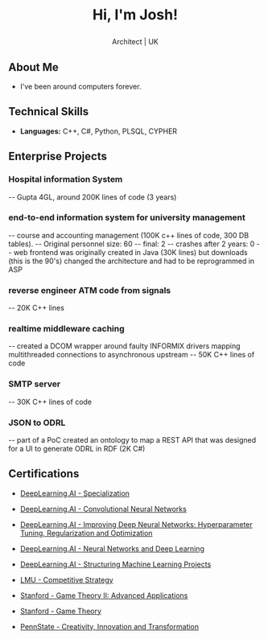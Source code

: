 # <p align="center">Hi, I'm Josh! 
<p align="center">Architect | UK</p> 

## About Me
- I've been around computers forever. 

## Technical Skills
- **Languages:** C++, C#, Python, PLSQL, CYPHER 

## Enterprise Projects
### Hospital information System
-- Gupta 4GL, around 200K lines of code (3 years)
  
### end-to-end information system for university management 
-- course and accounting management (100K c++ lines of code, 300 DB tables). 
-- Original personnel size: 60
-- final: 2
-- crashes after 2 years: 0
-- web frontend was originally created in Java (30K lines) but downloads (this is the 90's) changed the architecture and had to be reprogrammed in ASP

### reverse engineer ATM code from signals
-- 20K C++ lines

### realtime middleware caching
-- created a DCOM wrapper around faulty INFORMIX drivers mapping multithreaded connections to asynchronous upstream
-- 50K C++ lines of code

### SMTP server
-- 30K C++ lines of code

### JSON to ODRL
-- part of a PoC created an ontology to map a REST API that was designed for a UI to generate ODRL in RDF (2K C#)

## Certifications

- [DeepLearning.AI - Specialization](https://www.coursera.org/account/accomplishments/specialization/certificate/2X9M5D8SZ639)
- [DeepLearning.AI - Convolutional Neural Networks](https://www.coursera.org/account/accomplishments/verify/VPD5SX2HXUP2)
- [DeepLearning.AI - Improving Deep Neural Networks: Hyperparameter Tuning, Regularization and Optimization](https://www.coursera.org/account/accomplishments/verify/FQ7QC48WJS6K)
- [DeepLearning.AI - Neural Networks and Deep Learning](https://www.coursera.org/account/accomplishments/verify/8RAMQ3YZZZDM)
- [DeepLearning.AI - Structuring Machine Learning Projects](https://www.coursera.org/account/accomplishments/verify/HYUABFWZRP6W)


- [LMU - Competitive Strategy](https://www.coursera.org/account/accomplishments/verify/5BPM4XJBEEXP)

- [Stanford - Game Theory II: Advanced Applications](https://www.coursera.org/account/accomplishments/verify/FB4KFMJPRUAX)
- [Stanford - Game Theory](https://www.coursera.org/account/accomplishments/verify/X5G3FNQEZUDX)

- [PennState - Creativity, Innovation and Transformation](https://www.coursera.org/account/accomplishments/verify/5WVTHPVKDQB3)


